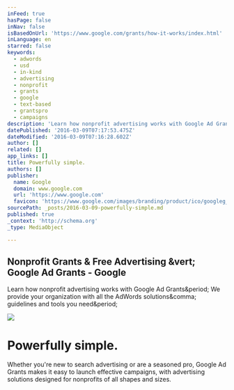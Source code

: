 ```yaml
---
inFeed: true
hasPage: false
inNav: false
isBasedOnUrl: 'https://www.google.com/grants/how-it-works/index.html'
inLanguage: en
starred: false
keywords:
  - adwords
  - usd
  - in-kind
  - advertising
  - nonprofit
  - grants
  - google
  - text-based
  - grantspro
  - campaigns
description: 'Learn how nonprofit advertising works with Google Ad Grants. We provide your organization with all the AdWords solutions, guidelines and tools you need.'
datePublished: '2016-03-09T07:17:53.475Z'
dateModified: '2016-03-09T07:16:28.602Z'
author: []
related: []
app_links: []
title: Powerfully simple.
authors: []
publisher:
  name: Google
  domain: www.google.com
  url: 'https://www.google.com'
  favicon: 'https://www.google.com/images/branding/product/ico/googleg_alldp.ico'
sourcePath: _posts/2016-03-09-powerfully-simple.md
published: true
_context: 'http://schema.org'
_type: MediaObject

---
```

<article style=""><h1>Nonprofit Grants &amp; Free Advertising &amp;vert; Google Ad Grants - Google</h1><p>Learn how nonprofit advertising works with Google Ad Grants&amp;period; We provide your organization with all the AdWords solutions&amp;comma; guidelines and tools you need&amp;period;</p><img src="https://www.google.com/images/branding/googlelogo/1x/googlelogo_color_116x41dp.png" /></article>

# Powerfully simple.

Whether you're new to search advertising or are a seasoned pro, Google Ad Grants makes it easy to launch effective campaigns, with advertising solutions designed for nonprofits of all shapes and sizes.